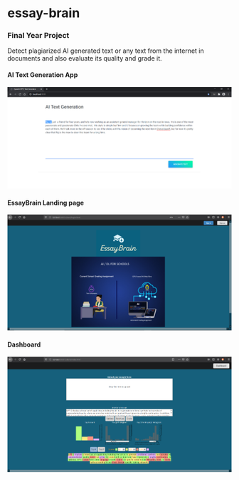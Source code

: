 # essay-brain
### Final Year Project
Detect plagiarized AI generated text or any text from the internet in documents and also evaluate its quality and grade it.

#### AI Text Generation App
![](./text.png)

#### EssayBrain Landing page
![](./login.png)


#### Dashboard
![](./dashboard.png)
